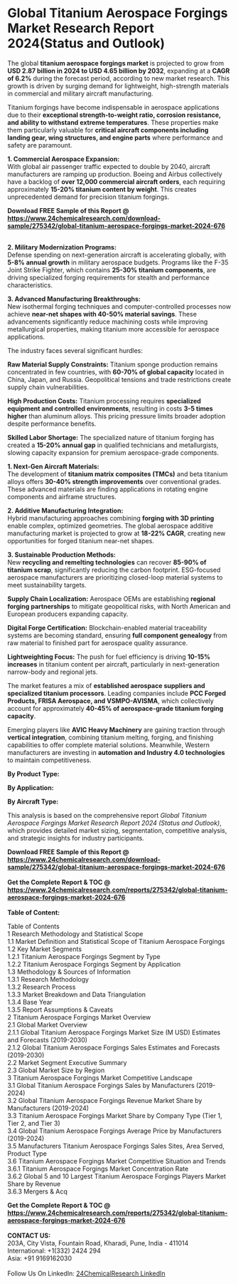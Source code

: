 <h1>Global Titanium Aerospace Forgings Market Research Report 2024(Status and Outlook)</h1><p>The global <strong>titanium aerospace forgings market</strong> is projected to grow from <strong>USD 2.87 billion in 2024 to USD 4.65 billion by 2032</strong>, expanding at a <strong>CAGR of 6.2%</strong> during the forecast period, according to new market research. This growth is driven by surging demand for lightweight, high-strength materials in commercial and military aircraft manufacturing.</p><p>Titanium forgings have become indispensable in aerospace applications due to their <strong>exceptional strength-to-weight ratio, corrosion resistance, and ability to withstand extreme temperatures</strong>. These properties make them particularly valuable for <strong>critical aircraft components including landing gear, wing structures, and engine parts</strong> where performance and safety are paramount.</p><p><strong>1. Commercial Aerospace Expansion:</strong><br>
With global air passenger traffic expected to double by 2040, aircraft manufacturers are ramping up production. Boeing and Airbus collectively have a backlog of <strong>over 12,000 commercial aircraft orders</strong>, each requiring approximately <strong>15-20% titanium content by weight</strong>. This creates unprecedented demand for precision titanium forgings.</p><div><b>Download FREE Sample of this Report @ 
            <a href="https://www.24chemicalresearch.com/download-sample/275342/global-titanium-aerospace-forgings-market-2024-676">
            https://www.24chemicalresearch.com/download-sample/275342/global-titanium-aerospace-forgings-market-2024-676</a></b></div><br><p><strong>2. Military Modernization Programs:</strong><br>
Defense spending on next-generation aircraft is accelerating globally, with <strong>5-8% annual growth</strong> in military aerospace budgets. Programs like the F-35 Joint Strike Fighter, which contains <strong>25-30% titanium components</strong>, are driving specialized forging requirements for stealth and performance characteristics.</p><p><strong>3. Advanced Manufacturing Breakthroughs:</strong><br>
New isothermal forging techniques and computer-controlled processes now achieve <strong>near-net shapes with 40-50% material savings</strong>. These advancements significantly reduce machining costs while improving metallurgical properties, making titanium more accessible for aerospace applications.</p><p>The industry faces several significant hurdles:</p><p><strong>Raw Material Supply Constraints:</strong> Titanium sponge production remains concentrated in few countries, with <strong>60-70% of global capacity</strong> located in China, Japan, and Russia. Geopolitical tensions and trade restrictions create supply chain vulnerabilities.</p><p><strong>High Production Costs:</strong> Titanium processing requires <strong>specialized equipment and controlled environments</strong>, resulting in costs <strong>3-5 times higher</strong> than aluminum alloys. This pricing pressure limits broader adoption despite performance benefits.</p><p><strong>Skilled Labor Shortage:</strong> The specialized nature of titanium forging has created a <strong>15-20% annual gap</strong> in qualified technicians and metallurgists, slowing capacity expansion for premium aerospace-grade components.</p><p><strong>1. Next-Gen Aircraft Materials:</strong><br>
The development of <strong>titanium matrix composites (TMCs)</strong> and beta titanium alloys offers <strong>30-40% strength improvements</strong> over conventional grades. These advanced materials are finding applications in rotating engine components and airframe structures.</p><p><strong>2. Additive Manufacturing Integration:</strong><br>
Hybrid manufacturing approaches combining <strong>forging with 3D printing</strong> enable complex, optimized geometries. The global aerospace additive manufacturing market is projected to grow at <strong>18-22% CAGR</strong>, creating new opportunities for forged titanium near-net shapes.</p><p><strong>3. Sustainable Production Methods:</strong><br>
New <strong>recycling and remelting technologies</strong> can recover <strong>85-90% of titanium scrap</strong>, significantly reducing the carbon footprint. ESG-focused aerospace manufacturers are prioritizing closed-loop material systems to meet sustainability targets.</p><p><strong>Supply Chain Localization:</strong> Aerospace OEMs are establishing <strong>regional forging partnerships</strong> to mitigate geopolitical risks, with North American and European producers expanding capacity.</p><p><strong>Digital Forge Certification:</strong> Blockchain-enabled material traceability systems are becoming standard, ensuring <strong>full component genealogy</strong> from raw material to finished part for aerospace quality assurance.</p><p><strong>Lightweighting Focus:</strong> The push for fuel efficiency is driving <strong>10-15% increases</strong> in titanium content per aircraft, particularly in next-generation narrow-body and regional jets.</p><p>The market features a mix of <strong>established aerospace suppliers and specialized titanium processors</strong>. Leading companies include <strong>PCC Forged Products, FRISA Aerospace, and VSMPO-AVISMA</strong>, which collectively account for approximately <strong>40-45% of aerospace-grade titanium forging capacity</strong>.</p><p>Emerging players like <strong>AVIC Heavy Machinery</strong> are gaining traction through <strong>vertical integration</strong>, combining titanium melting, forging, and finishing capabilities to offer complete material solutions. Meanwhile, Western manufacturers are investing in <strong>automation and Industry 4.0 technologies</strong> to maintain competitiveness.</p><p><strong>By Product Type:</strong></p><p><strong>By Application:</strong></p><p><strong>By Aircraft Type:</strong></p><p>This analysis is based on the comprehensive report <em>Global Titanium Aerospace Forgings Market Research Report 2024 (Status and Outlook)</em>, which provides detailed market sizing, segmentation, competitive analysis, and strategic insights for industry participants.</p><div><b>Download FREE Sample of this Report @ 
            <a href="https://www.24chemicalresearch.com/download-sample/275342/global-titanium-aerospace-forgings-market-2024-676">
            https://www.24chemicalresearch.com/download-sample/275342/global-titanium-aerospace-forgings-market-2024-676</a></b></div><br><div><b>Get the Complete Report & TOC @ 
            <a href="https://www.24chemicalresearch.com/reports/275342/global-titanium-aerospace-forgings-market-2024-676">
            https://www.24chemicalresearch.com/reports/275342/global-titanium-aerospace-forgings-market-2024-676</a></b></div><br>
            <b>Table of Content:</b><p>Table of Contents<br />
1 Research Methodology and Statistical Scope<br />
1.1 Market Definition and Statistical Scope of Titanium Aerospace Forgings<br />
1.2 Key Market Segments<br />
1.2.1 Titanium Aerospace Forgings Segment by Type<br />
1.2.2 Titanium Aerospace Forgings Segment by Application<br />
1.3 Methodology & Sources of Information<br />
1.3.1 Research Methodology<br />
1.3.2 Research Process<br />
1.3.3 Market Breakdown and Data Triangulation<br />
1.3.4 Base Year<br />
1.3.5 Report Assumptions & Caveats<br />
2 Titanium Aerospace Forgings Market Overview<br />
2.1 Global Market Overview<br />
2.1.1 Global Titanium Aerospace Forgings Market Size (M USD) Estimates and Forecasts (2019-2030)<br />
2.1.2 Global Titanium Aerospace Forgings Sales Estimates and Forecasts (2019-2030)<br />
2.2 Market Segment Executive Summary<br />
2.3 Global Market Size by Region<br />
3 Titanium Aerospace Forgings Market Competitive Landscape<br />
3.1 Global Titanium Aerospace Forgings Sales by Manufacturers (2019-2024)<br />
3.2 Global Titanium Aerospace Forgings Revenue Market Share by Manufacturers (2019-2024)<br />
3.3 Titanium Aerospace Forgings Market Share by Company Type (Tier 1, Tier 2, and Tier 3)<br />
3.4 Global Titanium Aerospace Forgings Average Price by Manufacturers (2019-2024)<br />
3.5 Manufacturers Titanium Aerospace Forgings Sales Sites, Area Served, Product Type<br />
3.6 Titanium Aerospace Forgings Market Competitive Situation and Trends<br />
3.6.1 Titanium Aerospace Forgings Market Concentration Rate<br />
3.6.2 Global 5 and 10 Largest Titanium Aerospace Forgings Players Market Share by Revenue<br />
3.6.3 Mergers & Acq</p><div><b>Get the Complete Report & TOC @ 
            <a href="https://www.24chemicalresearch.com/reports/275342/global-titanium-aerospace-forgings-market-2024-676">
            https://www.24chemicalresearch.com/reports/275342/global-titanium-aerospace-forgings-market-2024-676</a></b></div><br><b>CONTACT US:</b><br>
            203A, City Vista, Fountain Road, Kharadi, Pune, India - 411014<br>
            International: +1(332) 2424 294<br>
            Asia: +91 9169162030 <br><br>
            Follow Us On LinkedIn: <a href="https://www.linkedin.com/company/24chemicalresearch/">24ChemicalResearch LinkedIn</a>